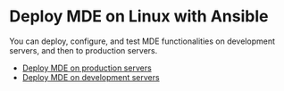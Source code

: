 # Deploy MDE on Linux with Ansible
You can deploy, configure, and test MDE functionalities on development servers, and then to production servers.

- [Deploy MDE on production servers](./Prod/README.md)
- [Deploy MDE on development servers](./Dev/README.md)